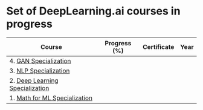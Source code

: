 # Set of DeepLearning.ai courses in progress

| Course | Progress (%) | Certificate | Year |
| --- | --- | --- | --- |
| 4. [GAN Specialization](https://www.coursera.org/specializations/generative-adversarial-networks-gans) |  |  |  |
| 3. [NLP Specialization](https://www.coursera.org/specializations/natural-language-processing) |  |  |  |
| 2. [Deep Learning Specialization](https://www.coursera.org/specializations/deep-learning) |  |  |  |
| 1. [Math for ML Specialization](https://www.coursera.org/specializations/mathematics-for-machine-learning-and-data-science) |  |  |  |
